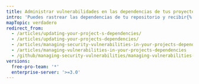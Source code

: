 ```yaml
---
title: Administrar vulnerabilidades en las dependencias de tus proyectos
intro: 'Puedes rastrear las dependencias de tu repositorio y recibir{% if currentVersion == "free-pro-team@latest" or currentVersion ver_gt "enterprise-server@2.21" %}{% else %}alertas de seguridad del {% data variables.product.prodname_dependabot_alerts %}{% endif %}cuando {% data variables.product.product_name %} detecta dependencias vulnerables.'
mapTopic: verdadero
redirect_from:
  - /articles/updating-your-project-s-dependencies/
  - /articles/updating-your-projects-dependencies/
  - /articles/managing-security-vulnerabilities-in-your-projects-dependencies/
  - /articles/managing-vulnerabilities-in-your-projects-dependencies
  - /github/managing-security-vulnerabilities/managing-vulnerabilities-in-your-projects-dependencies
versions:
  free-pro-team: '*'
  enterprise-server: '>=3.0'
---
```


